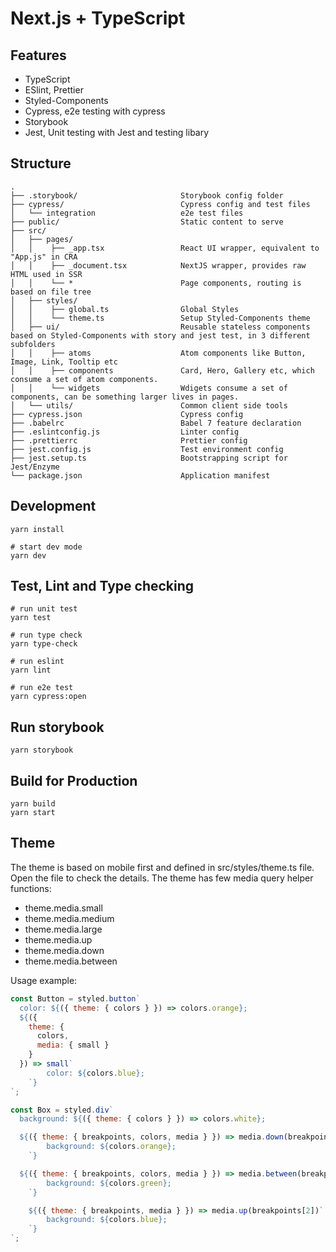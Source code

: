 # Next.js + TypeScript

## Features

- TypeScript
- ESlint, Prettier
- Styled-Components
- Cypress, e2e testing with cypress
- Storybook
- Jest, Unit testing with Jest and testing libary

## Structure

```raw
.
├── .storybook/                       Storybook config folder
├── cypress/                          Cypress config and test files
│   └── integration                   e2e test files
├── public/                           Static content to serve
├── src/
│   ├── pages/
│   │    ├── _app.tsx                 React UI wrapper, equivalent to "App.js" in CRA
│   │    ├── _document.tsx            NextJS wrapper, provides raw HTML used in SSR
│   │    └── *                        Page components, routing is based on file tree
│   ├── styles/
│   │    ├── global.ts                Global Styles
│   │    └── theme.ts                 Setup Styled-Components theme
│   ├── ui/                           Reusable stateless components based on Styled-Components with story and jest test, in 3 different subfolders
│   │    ├── atoms                    Atom components like Button, Image, Link, Tooltip etc
│   │    ├── components               Card, Hero, Gallery etc, which consume a set of atom components.
│   │    └── widgets                  Wdigets consume a set of components, can be something larger lives in pages.
│   └── utils/                        Common client side tools
├── cypress.json                      Cypress config
├── .babelrc                          Babel 7 feature declaration
├── .eslintconfig.js                  Linter config
├── .prettierrc                       Prettier config
├── jest.config.js                    Test environment config
├── jest.setup.ts                     Bootstrapping script for Jest/Enzyme
└── package.json                      Application manifest
```

## Development

```shell
yarn install

# start dev mode
yarn dev
```

## Test, Lint and Type checking

```shell
# run unit test
yarn test

# run type check
yarn type-check

# run eslint
yarn lint

# run e2e test
yarn cypress:open
```

## Run storybook

```
yarn storybook
```

## Build for Production

```shell
yarn build
yarn start
```

## Theme

The theme is based on mobile first and defined in src/styles/theme.ts file. Open the file to check the details. The theme has few media query helper functions:

- theme.media.small
- theme.media.medium
- theme.media.large
- theme.media.up
- theme.media.down
- theme.media.between

Usage example:

```javascript
const Button = styled.button`
  color: ${({ theme: { colors } }) => colors.orange};
  ${({
    theme: {
      colors,
      media: { small }
    }
  }) => small`
        color: ${colors.blue};
    `}
`;

const Box = styled.div`
  background: ${({ theme: { colors } }) => colors.white};

  ${({ theme: { breakpoints, colors, media } }) => media.down(breakpoints[1])`
        background: ${colors.orange};
    `}

  ${({ theme: { breakpoints, colors, media } }) => media.between(breakpoints[1], breakpoints[2])`
        background: ${colors.green};
    `}

    ${({ theme: { breakpoints, media } }) => media.up(breakpoints[2])`
        background: ${colors.blue};
    `}
`;
```